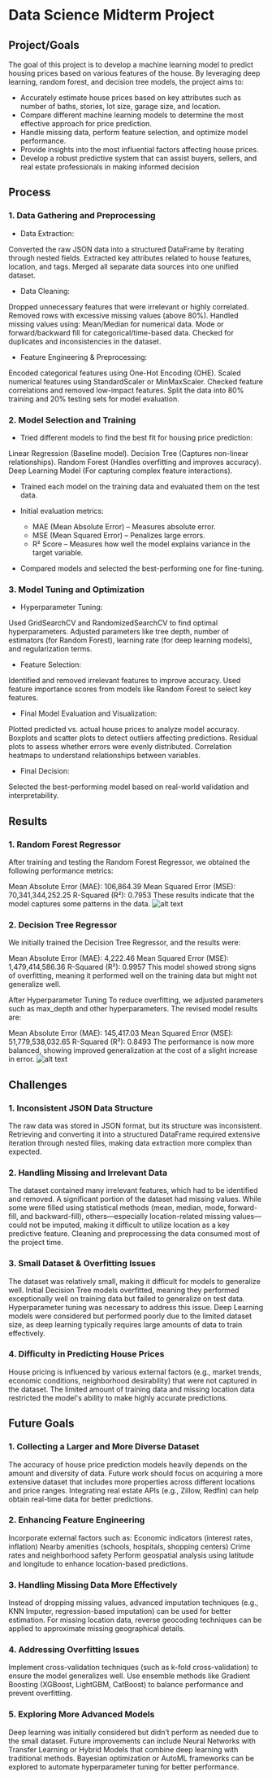# Data Science Midterm Project

## Project/Goals
The goal of this project is to develop a machine learning model to predict housing prices based on various features of the house. By leveraging deep learning, random forest, and decision tree models, the project aims to:

* Accurately estimate house prices based on key attributes such as number of baths, stories, lot size, garage size, and location.
* Compare different machine learning models to determine the most effective approach for price prediction.
* Handle missing data, perform feature selection, and optimize model performance.
* Provide insights into the most influential factors affecting house prices.
* Develop a robust predictive system that can assist buyers, sellers, and real estate professionals in making informed decision
## Process
### 1. Data Gathering and Preprocessing
* Data Extraction:

Converted the raw JSON data into a structured DataFrame by iterating through nested fields.
Extracted key attributes related to house features, location, and tags.
Merged all separate data sources into one unified dataset.
* Data Cleaning:

Dropped unnecessary features that were irrelevant or highly correlated.
Removed rows with excessive missing values (above 80%).
Handled missing values using:
Mean/Median for numerical data.
Mode or forward/backward fill for categorical/time-based data.
Checked for duplicates and inconsistencies in the dataset.
* Feature Engineering & Preprocessing:

Encoded categorical features using One-Hot Encoding (OHE).
Scaled numerical features using StandardScaler or MinMaxScaler.
Checked feature correlations and removed low-impact features.
Split the data into 80% training and 20% testing sets for model evaluation.

### 2. Model Selection and Training
* Tried different models to find the best fit for housing price prediction:

Linear Regression (Baseline model).
Decision Tree (Captures non-linear relationships).
Random Forest (Handles overfitting and improves accuracy).
Deep Learning Model (For capturing complex feature interactions).
* Trained each model on the training data and evaluated them on the test data.

* Initial evaluation metrics:

  - MAE (Mean Absolute Error) – Measures absolute error.
  - MSE (Mean Squared Error) – Penalizes large errors.
  - R² Score – Measures how well the model explains variance in the target variable.
* Compared models and selected the best-performing one for fine-tuning.
### 3. Model Tuning and Optimization
* Hyperparameter Tuning:

Used GridSearchCV and RandomizedSearchCV to find optimal hyperparameters.
Adjusted parameters like tree depth, number of estimators (for Random Forest), learning rate (for deep learning models), and regularization terms.
* Feature Selection:

Identified and removed irrelevant features to improve accuracy.
Used feature importance scores from models like Random Forest to select key features.
* Final Model Evaluation and Visualization:

Plotted predicted vs. actual house prices to analyze model accuracy.
Boxplots and scatter plots to detect outliers affecting predictions.
Residual plots to assess whether errors were evenly distributed.
Correlation heatmaps to understand relationships between variables.
* Final Decision:

Selected the best-performing model based on real-world validation and interpretability.

## Results
### 1. Random Forest Regressor
After training and testing the Random Forest Regressor, we obtained the following performance metrics:

Mean Absolute Error (MAE): 106,864.39
Mean Squared Error (MSE): 70,341,344,252.25
R-Squared (R²): 0.7953
These results indicate that the model captures some patterns in the data.
![alt text](image-2.png)

### 2. Decision Tree Regressor
We initially trained the Decision Tree Regressor, and the results were:

Mean Absolute Error (MAE): 4,222.46
Mean Squared Error (MSE): 1,479,414,586.36
R-Squared (R²): 0.9957
This model showed strong signs of overfitting, meaning it performed well on the training data but might not generalize well.

After Hyperparameter Tuning
To reduce overfitting, we adjusted parameters such as max_depth and other hyperparameters. The revised model results are:

Mean Absolute Error (MAE): 145,417.03
Mean Squared Error (MSE): 51,779,538,032.65
R-Squared (R²): 0.8493
The performance is now more balanced, showing improved generalization at the cost of a slight increase in error.
![alt text](image-3.png)

## Challenges 
### 1. Inconsistent JSON Data Structure
The raw data was stored in JSON format, but its structure was inconsistent. Retrieving and converting it into a structured DataFrame required extensive iteration through nested files, making data extraction more complex than expected.

### 2. Handling Missing and Irrelevant Data
The dataset contained many irrelevant features, which had to be identified and removed.
A significant portion of the dataset had missing values. While some were filled using statistical methods (mean, median, mode, forward-fill, and backward-fill), others—especially location-related missing values—could not be imputed, making it difficult to utilize location as a key predictive feature.
Cleaning and preprocessing the data consumed most of the project time.
### 3. Small Dataset & Overfitting Issues
The dataset was relatively small, making it difficult for models to generalize well.
Initial Decision Tree models overfitted, meaning they performed exceptionally well on training data but failed to generalize on test data. Hyperparameter tuning was necessary to address this issue.
Deep Learning models were considered but performed poorly due to the limited dataset size, as deep learning typically requires large amounts of data to train effectively.
### 4. Difficulty in Predicting House Prices
House pricing is influenced by various external factors (e.g., market trends, economic conditions, neighborhood desirability) that were not captured in the dataset.
The limited amount of training data and missing location data restricted the model's ability to make highly accurate predictions.

## Future Goals
### 1. Collecting a Larger and More Diverse Dataset
The accuracy of house price prediction models heavily depends on the amount and diversity of data.
Future work should focus on acquiring a more extensive dataset that includes more properties across different locations and price ranges.
Integrating real estate APIs (e.g., Zillow, Redfin) can help obtain real-time data for better predictions.
### 2. Enhancing Feature Engineering
Incorporate external factors such as:
Economic indicators (interest rates, inflation)
Nearby amenities (schools, hospitals, shopping centers)
Crime rates and neighborhood safety
Perform geospatial analysis using latitude and longitude to enhance location-based predictions.
### 3. Handling Missing Data More Effectively
Instead of dropping missing values, advanced imputation techniques (e.g., KNN Imputer, regression-based imputation) can be used for better estimation.
For missing location data, reverse geocoding techniques can be applied to approximate missing geographical details.
### 4. Addressing Overfitting Issues
Implement cross-validation techniques (such as k-fold cross-validation) to ensure the model generalizes well.
Use ensemble methods like Gradient Boosting (XGBoost, LightGBM, CatBoost) to balance performance and prevent overfitting.
### 5. Exploring More Advanced Models
Deep learning was initially considered but didn’t perform as needed due to the small dataset.
Future improvements can include Neural Networks with Transfer Learning or Hybrid Models that combine deep learning with traditional methods.
Bayesian optimization or AutoML frameworks can be explored to automate hyperparameter tuning for better performance.

